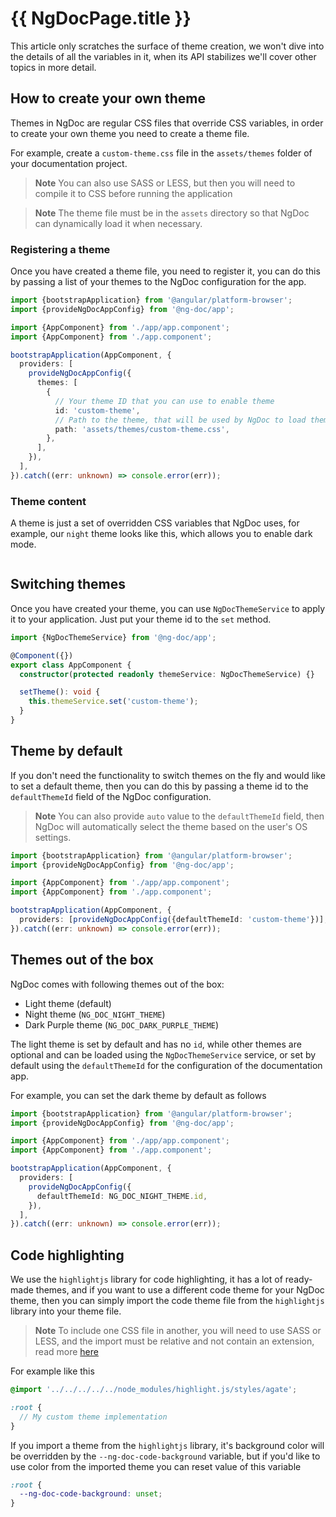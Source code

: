 # {{ NgDocPage.title }}

This article only scratches the surface of theme creation, we won't dive into the details of all the
variables in it, when its API stabilizes we'll cover other topics in more detail.

## How to create your own theme

Themes in NgDoc are regular CSS files that override CSS variables, in order to create your own theme
you need to create a theme file.

For example, create a `custom-theme.css` file in the `assets/themes` folder of your documentation
project.

> **Note**
> You can also use SASS or LESS, but then you will need to compile it to CSS before running the
> application

> **Note**
> The theme file must be in the `assets` directory so that NgDoc can dynamically load it when
> necessary.

### Registering a theme

Once you have created a theme file, you need to register it, you can do this by passing a list of
your themes to the NgDoc configuration for the app.

```typescript name="main.ts"
import {bootstrapApplication} from '@angular/platform-browser';
import {provideNgDocAppConfig} from '@ng-doc/app';

import {AppComponent} from './app/app.component';
import {AppComponent} from './app.component';

bootstrapApplication(AppComponent, {
  providers: [
    provideNgDocAppConfig({
      themes: [
        {
          // Your theme ID that you can use to enable theme
          id: 'custom-theme',
          // Path to the theme, that will be used by NgDoc to load theme
          path: 'assets/themes/custom-theme.css',
        },
      ],
    }),
  ],
}).catch((err: unknown) => console.error(err));
```

### Theme content

A theme is just a set of overridden CSS variables that NgDoc uses, for example, our `night` theme
looks like this, which allows you to enable dark mode.

```scss file="../../../../../libs/app/styles/themes/ng-doc-night.scss" name="ng-doc-night.scss"

```

## Switching themes

Once you have created your theme, you can use `NgDocThemeService` to apply it to your application.
Just put your theme id to the `set` method.

```typescript name="app.component.ts" {8}
import {NgDocThemeService} from '@ng-doc/app';

@Component({})
export class AppComponent {
  constructor(protected readonly themeService: NgDocThemeService) {}

  setTheme(): void {
    this.themeService.set('custom-theme');
  }
}
```

## Theme by default

If you don't need the functionality to switch themes on the fly and would like to set a default
theme, then you can do this by passing a theme id to the `defaultThemeId` field of the NgDoc
configuration.

> **Note**
> You can also provide `auto` value to the `defaultThemeId` field, then NgDoc will automatically
> select the theme based on the user's OS settings.

```typescript name="main.ts" {8}
import {bootstrapApplication} from '@angular/platform-browser';
import {provideNgDocAppConfig} from '@ng-doc/app';

import {AppComponent} from './app/app.component';
import {AppComponent} from './app.component';

bootstrapApplication(AppComponent, {
  providers: [provideNgDocAppConfig({defaultThemeId: 'custom-theme'})],
}).catch((err: unknown) => console.error(err));
```

## Themes out of the box

NgDoc comes with following themes out of the box:

- Light theme (default)
- Night theme (`NG_DOC_NIGHT_THEME`)
- Dark Purple theme (`NG_DOC_DARK_PURPLE_THEME`)

The light theme is set by default and has no `id`, while other themes are optional and can be
loaded using the `NgDocThemeService` service, or set by default using the `defaultThemeId` for
the configuration of the documentation app.

For example, you can set the dark theme by default as follows

```typescript name="main.ts" {7}
import {bootstrapApplication} from '@angular/platform-browser';
import {provideNgDocAppConfig} from '@ng-doc/app';

import {AppComponent} from './app/app.component';
import {AppComponent} from './app.component';

bootstrapApplication(AppComponent, {
  providers: [
    provideNgDocAppConfig({
      defaultThemeId: NG_DOC_NIGHT_THEME.id,
    }),
  ],
}).catch((err: unknown) => console.error(err));
```

## Code highlighting

We use the `highlightjs` library for code highlighting, it has a lot of ready-made themes, and if
you want to use a different code theme for your NgDoc theme, then you can simply import the code
theme file
from the `highlightjs` library into your theme file.

> **Note**
> To include one CSS file in another, you will need to use SASS or LESS, and the import must be
> relative and not contain an extension, read
> more [here](https://sass-lang.com/blog/feature-watchcss-imports-and-css-compatibility)

For example like this

```scss name="custom-theme.scss"
@import '../../../../../node_modules/highlight.js/styles/agate';

:root {
  // My custom theme implementation
}
```

If you import a theme from the `highlightjs` library, it's background color will be overridden by
the `--ng-doc-code-background` variable, but if you'd like to use color from the imported theme
you can reset value of this variable

```scss name="styles.scss"
:root {
  --ng-doc-code-background: unset;
}
```
